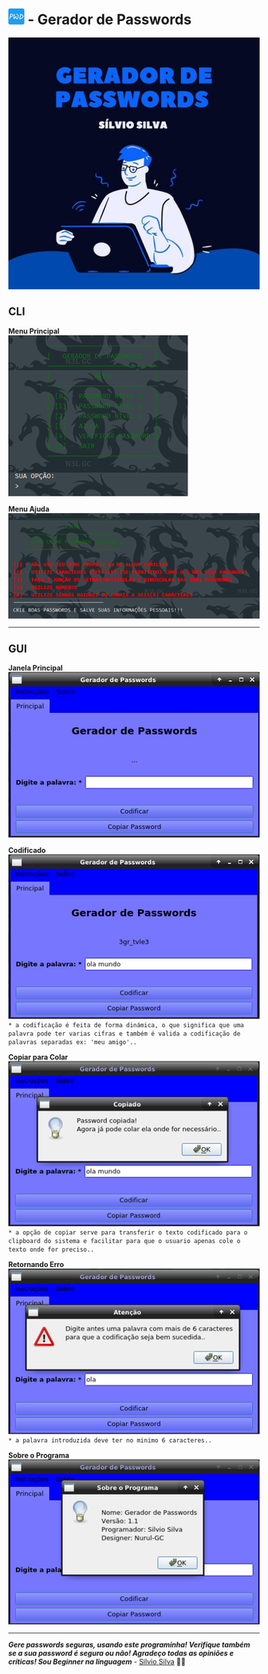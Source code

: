 # ![icon](img/favicon/favicon-32x32.png) - Gerador de Passwords

![logo](img/01.jpg)

## CLI
**Menu Principal** \
![menu-pricipal-cli](img/menu_principal.png)

**Menu Ajuda** \
![menu-ajuda-cli](img/menu_ajuda.png)

---

## GUI
**Janela Principal** \
![janela-principal-gui](img/janela_principal.png)

**Codificado** \
![janela-codificado-gui](img/codificado.png) \
`* a codificação é feita de forma dinámica, o que significa
que uma palavra pode ter varias cifras e também é valida a
codificação de palavras separadas ex: 'meu amigo'..`

**Copiar para Colar** \
![janela-copiar-gui](img/copy_paste.png) \
`* a opção de copiar serve para transferir o texto codificado
para o clipboard do sistema e facilitar para que o usuario
apenas cole o texto onde for preciso..`

**Retornando Erro** \
![janela-erro-gui](img/erro.png) \
`* a palavra introduzida deve ter no minimo 6 caracteres..`

**Sobre o Programa** \
![janela-sobre-programa-gui](img/sobre.png)

---

**_Gere passwords seguras, usando este programinha! Verifique também se a sua password é segura ou não!
Agradeço todas as opiniões e críticas! 
Sou Beginner na linguagem_** - [Silvio Silva](/#) 🖖😅
